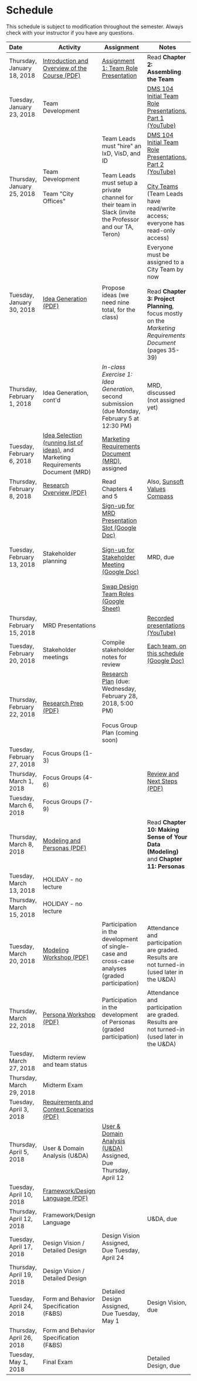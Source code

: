 # Schedule
This schedule is subject to modification throughout the semester. Always check with your instructor if you have any questions.

| Date                        | Activity                                                     | Assignment                                                   | Notes                                                        |
| :-------------------------- | ------------------------------------------------------------ | ------------------------------------------------------------ | ------------------------------------------------------------ |
| Thursday, January 18, 2018  | [Introduction and Overview of the Course (PDF)](lecture01-introduction/Introduction.pdf) | [Assignment 1: Team Role Presentation](assignment01-team-role-presentation/instructions.md) | Read **Chapter 2: Assembling the Team**                      |
| Tuesday, January 23, 2018   | Team Development                                             |                                                              | [DMS 104 Initial Team Role Presentations, Part 1 (YouTube)](https://youtu.be/bP1D_tapZ-4) |
| Thursday, January 25, 2018  | Team Development<br /><br />Team "City Offices"              | Team Leads must "hire" an IxD, VisD, and ID<br /><br />Team Leads must setup a private channel for their team  in Slack (invite the Professor and our TA, Teron) | [DMS 104 Initial Team Role Presentations, Part 2 (YouTube)](https://youtu.be/dMfvUIwWUNY)<br /><br />[City Teams](https://goo.gl/41Pebw) (Team Leads have read/write access; everyone has read-only access) |
| Tuesday, January 30, 2018   | [Idea Generation (PDF)](lecture04-idea-generation/criteria-design-project-ideas.pdf) | Propose ideas (we need nine total, for the class)            | Everyone must be assigned to a City Team by now<br /><br />Read **Chapter 3: Project Planning**, focus mostly on the *Marketing Requirements Document* (pages 35-39) |
| Thursday, February 1, 2018  | Idea Generation, cont'd                                      | *In-class Exercise 1: Idea Generation*, second submission (due Monday, February 5 at 12:30 PM) | MRD, discussed (not assigned yet)                            |
| Tuesday, February 6, 2018   | [Idea Selection (running list of ideas)](https://docs.google.com/spreadsheets/d/1rk7CfbDY2JMCBr2IHGVBoQxM6pecgUDchF0-hWcsDn0/edit#gid=0), and Marketing Requirements Document (MRD) | [Marketing Requirements Document (MRD)](project01-mrd/instructions.md), assigned |                                                              |
| Thursday, February 8, 2018  | [Research Overview (PDF)](lecture07-research-overview/chapter-4-5-summary.pdf) | Read Chapters 4 and 5                                        | Also, [Sunsoft Values Compass](lecture07-research-overview/sunsoft-values-compass.pdf) |
| Tuesday, February 13, 2018  | Stakeholder planning                                         | [Sign-up for MRD Presentation Slot (Google Doc)](https://goo.gl/whbTmi)<br /><br />[Sign-up for Stakeholder Meeting (Google Doc)](https://goo.gl/srXZ6z)<br /><br />[Swap Design Team Roles (Google Sheet)](https://goo.gl/CYorQ3) | MRD, due                                                     |
| Thursday, February 15, 2018 | MRD Presentations                                            |                                                              | [Recorded presentations (YouTube)](https://youtu.be/vmVuhCDb6hE) |
| Tuesday, February 20, 2018  | Stakeholder meetings                                         | Compile stakeholder notes for review                         | [Each team, on this schedule (Google Doc)](https://goo.gl/srXZ6z) |
| Thursday, February 22, 2018 | [Research Prep (PDF)](lecture11-research-planning/chapter-6-7-9-summary.pdf) | [Research Plan](checkpoint02-research-plan/instructions.md) (due: Wednesday, February 28, 2018, 5:00 PM)<br><br>Focus Group Plan (coming soon) |                                                              |
| Tuesday, February 27, 2018  | Focus Groups (1-3)                                           |                                                              |                                                              |
| Thursday, March 1, 2018     | Focus Groups (4-6)                                           |                                                              | [Review and Next Steps (PDF)](lecture13-review-and-next-steps/review-and-next-steps.pdf) |
| Tuesday, March 6, 2018      | Focus Groups (7-9)                                           |                                                              |                                                              |
| Thursday, March 8, 2018     | [Modeling and Personas (PDF)](lecture15-modeling-and-personas/modeling-and-personas.pdf) |                                                              | Read **Chapter 10: Making Sense of Your Data (Modeling)** and **Chapter 11: Personas** |
| Tuesday, March 13, 2018     | HOLIDAY - no lecture                                         |                                                              |                                                              |
| Thursday, March 15, 2018    | HOLIDAY - no lecture                                         |                                                              |                                                              |
| Tuesday, March 20, 2018     | [Modeling Workshop (PDF)](lecture16-modeling-workshop/modeling-workshop.pdf) | Participation in the development of single-case and cross-case analyses (graded participation) | Attendance and participation are graded. Results are not turned-in (used later in the U&DA) |
| Thursday, March 22, 2018    | [Persona Workshop (PDF)](lecture17-persona-workshop/personas-workshop.pdf) | Participation in the development of Personas (graded participation) | Attendance and participation are graded. Results are not turned-in (used later in the U&DA) |
| Tuesday, March 27, 2018     | Midterm review and team status                               |                                                              |                                                              |
| Thursday, March 29, 2018    | Midterm Exam                                                 |                                                              |                                                              |
| Tuesday, April 3, 2018      | [Requirements and Context Scenarios (PDF)](lecture22-requirements/requirements.pdf) |                                                              |                                                              |
| Thursday, April 5, 2018     | User & Domain Analysis (U&DA)                                | [User & Domain Analysis (U&DA)](project02-u&da/instructions.md) Assigned, Due Thursday, April 12 |                                                              |
| Tuesday, April 10, 2018     | [Framework/Design Language (PDF)](lecture24-framework-definition/framework-definition.pdf) |                                                              |                                                              |
| Thursday, April 12, 2018    | Framework/Design Language                                    |                                                              | U&DA, due                                                    |
| Tuesday, April 17, 2018     | Design Vision / Detailed Design                              | Design Vision Assigned, Due Tuesday, April 24                |                                                              |
| Thursday, April 19, 2018    | Design Vision / Detailed Design                              |                                                              |                                                              |
| Tuesday, April 24, 2018     | Form and Behavior Specification (F&BS)                       | Detailed Design Assigned, Due Tuesday, May 1                 | Design Vision, due                                           |
| Thursday, April 26, 2018    | Form and Behavior Specification (F&BS)                       |                                                              |                                                              |
| Tuesday, May 1, 2018        | Final Exam                                                   |                                                              | Detailed Design, due                                         |

